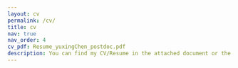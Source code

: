 ```yaml
---
layout: cv
permalink: /cv/
title: cv
nav: true
nav_order: 4
cv_pdf: Resume_yuxingChen_postdoc.pdf
description: You can find my CV/Resume in the attached document or the following.
---
```


